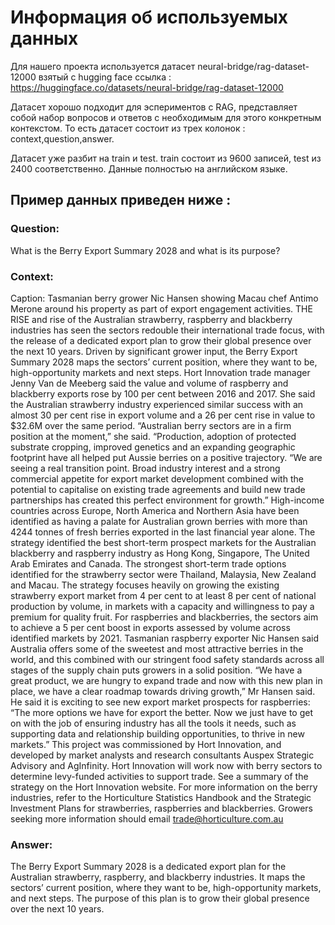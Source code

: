 # Информация об используемых данных
Для нашего проекта используется датасет neural-bridge/rag-dataset-12000 взятый с hugging face ссылка : https://huggingface.co/datasets/neural-bridge/rag-dataset-12000

Датасет хорошо подходит для эспериментов с RAG, представляет собой набор вопросов и ответов с необходимым для этого конкретным контекстом. То есть датасет состоит из трех колонок : context,question,answer.

Датасет уже разбит на train и test. train состоит из 9600 записей, test из 2400 соответственно. Данные полностью на английском языке. 

## Пример данных приведен ниже :
### Question:

What is the Berry Export Summary 2028 and what is its purpose?

### Context:

Caption: Tasmanian berry grower Nic Hansen showing Macau chef Antimo Merone around his property as part of export engagement activities.
THE RISE and rise of the Australian strawberry, raspberry and blackberry industries has seen the sectors redouble their international trade focus, with the release of a dedicated export plan to grow their global presence over the next 10 years.
Driven by significant grower input, the Berry Export Summary 2028 maps the sectors’ current position, where they want to be, high-opportunity markets and next steps.
Hort Innovation trade manager Jenny Van de Meeberg said the value and volume of raspberry and blackberry exports rose by 100 per cent between 2016 and 2017. She said the Australian strawberry industry experienced similar success with an almost 30 per cent rise in export volume and a 26 per cent rise in value to $32.6M over the same period.
“Australian berry sectors are in a firm position at the moment,” she said. “Production, adoption of protected substrate cropping, improved genetics and an expanding geographic footprint have all helped put Aussie berries on a positive trajectory.
“We are seeing a real transition point. Broad industry interest and a strong commercial appetite for export market development combined with the potential to capitalise on existing trade agreements and build new trade partnerships has created this perfect environment for growth.”
High-income countries across Europe, North America and Northern Asia have been identified as having a palate for Australian grown berries with more than 4244 tonnes of fresh berries exported in the last financial year alone.
The strategy identified the best short-term prospect markets for the Australian blackberry and raspberry industry as Hong Kong, Singapore, The United Arab Emirates and Canada. The strongest short-term trade options identified for the strawberry sector were Thailand, Malaysia, New Zealand and Macau.
The strategy focuses heavily on growing the existing strawberry export market from 4 per cent to at least 8 per cent of national production by volume, in markets with a capacity and willingness to pay a premium for quality fruit. For raspberries and blackberries, the sectors aim to achieve a 5 per cent boost in exports assessed by volume across identified markets by 2021.
Tasmanian raspberry exporter Nic Hansen said Australia offers some of the sweetest and most attractive berries in the world, and this combined with our stringent food safety standards across all stages of the supply chain puts growers in a solid position.
“We have a great product, we are hungry to expand trade and now with this new plan in place, we have a clear roadmap towards driving growth,” Mr Hansen said.
He said it is exciting to see new export market prospects for raspberries: “The more options we have for export the better. Now we just have to get on with the job of ensuring industry has all the tools it needs, such as supporting data and relationship building opportunities, to thrive in new markets.”
This project was commissioned by Hort Innovation, and developed by market analysts and research consultants Auspex Strategic Advisory and AgInfinity. Hort Innovation will work now with berry sectors to determine levy-funded activities to support trade.
See a summary of the strategy on the Hort Innovation website.
For more information on the berry industries, refer to the Horticulture Statistics Handbook and the Strategic Investment Plans for strawberries, raspberries and blackberries. Growers seeking more information should email trade@horticulture.com.au

### Answer:

The Berry Export Summary 2028 is a dedicated export plan for the Australian strawberry, raspberry, and blackberry industries. It maps the sectors’ current position, where they want to be, high-opportunity markets, and next steps. The purpose of this plan is to grow their global presence over the next 10 years.
